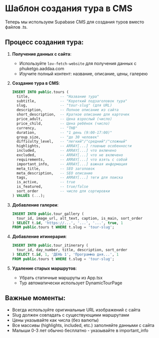# Шаблон создания тура в CMS

Теперь мы используем Supabase CMS для создания туров вместо файлов .ts.

## Процесс создания тура:

1. **Получение данных с сайта**:
   - Используйте `lov-fetch-website` для получения данных с phuketgo.aaddaa.com
   - Изучите полный контент: название, описание, цены, галерею

2. **Создание тура в CMS**:
   ```sql
   INSERT INTO public.tours (
     title,              -- "Название тура"
     subtitle,           -- "Короткий подзаголовок тура"
     slug,               -- "tour-slug" (для URL)
     description,        -- Полное описание из сайта
     short_description,  -- Краткое описание для карточек
     price_adult,        -- Цена взрослый (число)
     price_child,        -- Цена ребёнок (число) 
     currency,           -- "THB"
     duration,           -- "1 день (9:00-17:00)"
     group_size,         -- "до 30 человек"
     difficulty_level,   -- "легкий"/"средний"/"сложный"
     highlights,         -- ARRAY[...] главные особенности
     included,           -- ARRAY[...] что включено
     excluded,           -- ARRAY[...] что не включено  
     requirements,       -- ARRAY[...] что взять с собой
     important_info,     -- ARRAY[...] важная информация
     meta_title,         -- SEO заголовок
     meta_description,   -- SEO описание
     tags,               -- ARRAY[...] теги для поиска
     is_active,          -- true
     is_featured,        -- true/false
     sort_order          -- число для сортировки
   ) VALUES (...);
   ```

3. **Добавление галереи**:
   ```sql
   INSERT INTO public.tour_gallery (
     tour_id, image_url, alt_text, caption, is_main, sort_order
   ) SELECT t.id, 'https://...', '...', '...', true, 1
   FROM public.tours t WHERE t.slug = 'tour-slug';
   ```

4. **Добавление итинерария**:
   ```sql
   INSERT INTO public.tour_itinerary (
     tour_id, day_number, title, description, sort_order
   ) SELECT t.id, 1, 'ДЕНЬ 1', 'Программа дня...', 1
   FROM public.tours t WHERE t.slug = 'tour-slug';
   ```

5. **Удаление старых маршрутов**:
   - Убрать статичные маршруты из App.tsx
   - Тур автоматически использует DynamicTourPage

## Важные моменты:
- Всегда используйте оригинальные URL изображений с сайта
- Slug должен совпадать с существующими маршрутами
- Цены указывайте как числа (без валюты)
- Все массивы (highlights, included, etc.) заполняйте данными с сайта
- Малыши 0-3 лет обычно бесплатно - указывайте в important_info
